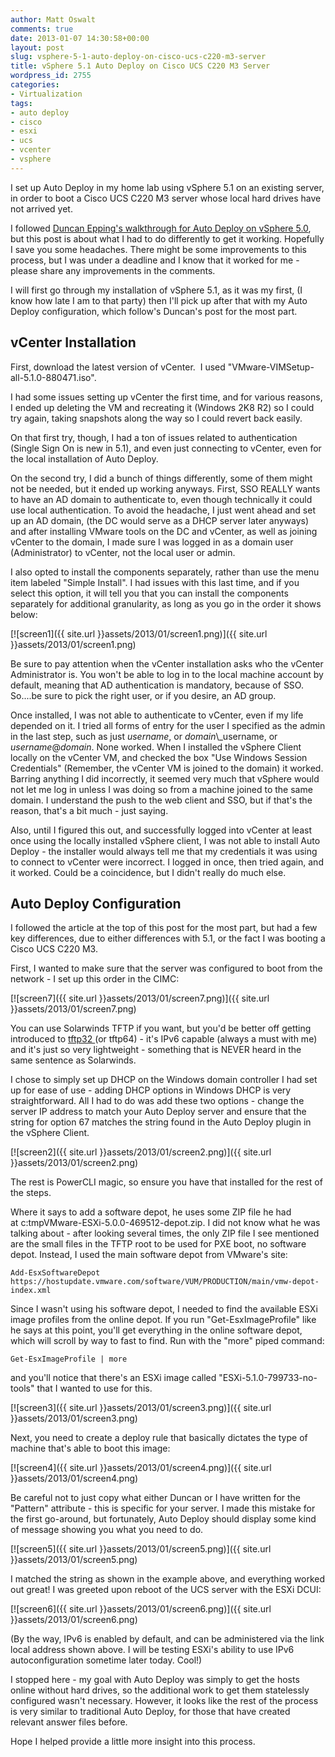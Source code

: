 ```yaml
---
author: Matt Oswalt
comments: true
date: 2013-01-07 14:30:58+00:00
layout: post
slug: vsphere-5-1-auto-deploy-on-cisco-ucs-c220-m3-server
title: vSphere 5.1 Auto Deploy on Cisco UCS C220 M3 Server
wordpress_id: 2755
categories:
- Virtualization
tags:
- auto deploy
- cisco
- esxi
- ucs
- vcenter
- vsphere
---
```


I set up Auto Deploy in my home lab using vSphere 5.1 on an existing server, in order to boot a Cisco UCS C220 M3 server whose local hard drives have not arrived yet.

I followed [Duncan Epping's walkthrough for Auto Deploy on vSphere 5.0](http://www.yellow-bricks.com/2011/08/25/using-vsphere-5-auto-deploy-in-your-home-lab/), but this post is about what I had to do differently to get it working. Hopefully I save you some headaches. There might be some improvements to this process, but I was under a deadline and I know that it worked for me - please share any improvements in the comments.

I will first go through my installation of vSphere 5.1, as it was my first, (I know how late I am to that party) then I'll pick up after that with my Auto Deploy configuration, which follow's Duncan's post for the most part.

## vCenter Installation

First, download the latest version of vCenter.  I used "VMware-VIMSetup-all-5.1.0-880471.iso".

I had some issues setting up vCenter the first time, and for various reasons, I ended up deleting the VM and recreating it (Windows 2K8 R2) so I could try again, taking snapshots along the way so I could revert back easily.

On that first try, though, I had a ton of issues related to authentication (Single Sign On is new in 5.1), and even just connecting to vCenter, even for the local installation of Auto Deploy.

On the second try, I did a bunch of things differently, some of them might not be needed, but it ended up working anyways. First, SSO REALLY wants to have an AD domain to authenticate to, even though technically it could use local authentication. To avoid the headache, I just went ahead and set up an AD domain, (the DC would serve as a DHCP server later anyways) and after installing VMware tools on the DC and vCenter, as well as joining vCenter to the domain, I made sure I was logged in as a domain user (Administrator) to vCenter, not the local user or admin.

I also opted to install the components separately, rather than use the menu item labeled "Simple Install". I had issues with this last time, and if you select this option, it will tell you that you can install the components separately for additional granularity, as long as you go in the order it shows below:

[![screen1]({{ site.url }}assets/2013/01/screen1.png)]({{ site.url }}assets/2013/01/screen1.png)

Be sure to pay attention when the vCenter installation asks who the vCenter Administrator is. You won't be able to log in to the local machine account by default, meaning that AD authentication is mandatory, because of SSO. So....be sure to pick the right user, or if you desire, an AD group.

Once installed, I was not able to authenticate to vCenter, even if my life depended on it. I tried all forms of entry for the user I specified as the admin in the last step, such as just _username_, or _domain_\\_username, or _username_@_domain_. None worked. When I installed the vSphere Client locally on the vCenter VM, and checked the box "Use Windows Session Credentials" (Remember, the vCenter VM is joined to the domain) it worked. Barring anything I did incorrectly, it seemed very much that vSphere would not let me log in unless I was doing so from a machine joined to the same domain. I understand the push to the web client and SSO, but if that's the reason, that's a bit much - just saying.

Also, until I figured this out, and successfully logged into vCenter at least once using the locally installed vSphere client, I was not able to install Auto Deploy - the installer would always tell me that my credentials it was using to connect to vCenter were incorrect. I logged in once, then tried again, and it worked. Could be a coincidence, but I didn't really do much else.

## Auto Deploy Configuration

I followed the article at the top of this post for the most part, but had a few key differences, due to either differences with 5.1, or the fact I was booting a Cisco UCS C220 M3.

First, I wanted to make sure that the server was configured to boot from the network - I set up this order in the CIMC:

[![screen7]({{ site.url }}assets/2013/01/screen7.png)]({{ site.url }}assets/2013/01/screen7.png)

You can use Solarwinds TFTP if you want, but you'd be better off getting introduced to [tftp32 ](http://tftpd32.jounin.net/)(or tftp64) - it's IPv6 capable (always a must with me) and it's just so very lightweight - something that is NEVER heard in the same sentence as Solarwinds.

I chose to simply set up DHCP on the Windows domain controller I had set up for ease of use - adding DHCP options in Windows DHCP is very straightforward. All I had to do was add these two options - change the server IP address to match your Auto Deploy server and ensure that the string for option 67 matches the string found in the Auto Deploy plugin in the vSphere Client.

[![screen2]({{ site.url }}assets/2013/01/screen2.png)]({{ site.url }}assets/2013/01/screen2.png)

The rest is PowerCLI magic, so ensure you have that installed for the rest of the steps.

Where it says to add a software depot, he uses some ZIP file he had at c:tmpVMware-ESXi-5.0.0-469512-depot.zip. I did not know what he was talking about - after looking several times, the only ZIP file I see mentioned are the small files in the TFTP root to be used for PXE boot, no software depot. Instead, I used the main software depot from VMware's site:

    Add-EsxSoftwareDepot https://hostupdate.vmware.com/software/VUM/PRODUCTION/main/vmw-depot-index.xml

Since I wasn't using his software depot, I needed to find the available ESXi image profiles from the online depot. If you run "Get-EsxImageProfile" like he says at this point, you'll get everything in the online software depot, which will scroll by way to fast to find. Run with the "more" piped command:

    Get-EsxImageProfile | more

and you'll notice that there's an ESXi image called "ESXi-5.1.0-799733-no-tools" that I wanted to use for this.

[![screen3]({{ site.url }}assets/2013/01/screen3.png)]({{ site.url }}assets/2013/01/screen3.png)

Next, you need to create a deploy rule that basically dictates the type of machine that's able to boot this image:

[![screen4]({{ site.url }}assets/2013/01/screen4.png)]({{ site.url }}assets/2013/01/screen4.png)

Be careful not to just copy what either Duncan or I have written for the "Pattern" attribute - this is specific for your server. I made this mistake for the first go-around, but fortunately, Auto Deploy should display some kind of message showing you what you need to do.

[![screen5]({{ site.url }}assets/2013/01/screen5.png)]({{ site.url }}assets/2013/01/screen5.png)

I matched the string as shown in the example above, and everything worked out great! I was greeted upon reboot of the UCS server with the ESXi DCUI:

[![screen6]({{ site.url }}assets/2013/01/screen6.png)]({{ site.url }}assets/2013/01/screen6.png)

(By the way, IPv6 is enabled by default, and can be administered via the link local address shown above. I will be testing ESXi's ability to use IPv6 autoconfiguration sometime later today. Cool!)

I stopped here - my goal with Auto Deploy was simply to get the hosts online without hard drives, so the additional work to get them statelessly configured wasn't necessary. However, it looks like the rest of the process is very similar to traditional Auto Deploy, for those that have created relevant answer files before.

Hope I helped provide a little more insight into this process.
